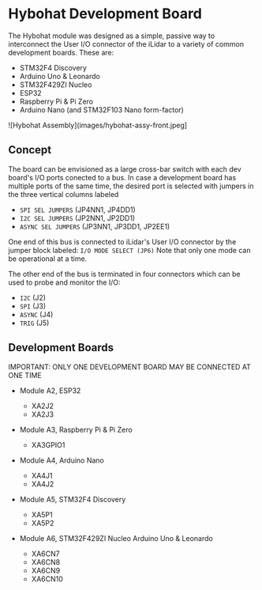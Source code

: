 # Hybohat Development Board 

The Hybohat module was designed as a simple, passive way to interconnect
the User I/O connector of the iLidar to a variety of common development
boards.  These are:

* STM32F4 Discovery
* Arduino Uno & Leonardo
* STM32F429ZI Nucleo
* ESP32
* Raspberry Pi & Pi Zero
* Arduino Nano (and STM32F103 Nano form-factor)

![Hybohat Assembly](images/hybohat-assy-front.jpeg]

## Concept

The board can be envisioned as a large cross-bar switch with each
dev board's I/O ports conected to a bus.  In case a development board
has multiple ports of the same time, the desired port is selected with 
jumpers in the three vertical columns labeled 

* `SPI SEL JUMPERS` (JP4NN1, JP4DD1)
* `I2C SEL JUMPERS` (JP2NN1, JP2DD1)
* `ASYNC SEL JUMPERS` (JP3NN1, JP3DD1, JP2EE1)


One end of this bus is connected to iLidar's User I/O
connector by the jumper block labeled: `I/O MODE SELECT (JP6)`
Note that only one mode can be operational at a time.

The other end of the bus is terminated in four connectors which can be
used to probe and monitor the I/O:

* `I2C` (J2)
* `SPI` (J3)
* `ASYNC` (J4)
* `TRIG` (J5)

## Development Boards

IMPORTANT: ONLY ONE DEVELOPMENT BOARD MAY BE CONNECTED AT ONE TIME

* Module A2, ESP32
  - XA2J2
  - XA2J3

* Module A3, Raspberry Pi & Pi Zero
  - XA3GPIO1

* Module A4, Arduino Nano
  - XA4J1 
  - XA4J2 

* Module A5, STM32F4 Discovery 
  - XA5P1
  - XA5P2

* Module A6, STM32F429ZI Nucleo Arduino Uno & Leonardo
  - XA6CN7
  - XA6CN8
  - XA6CN9
  - XA6CN10


